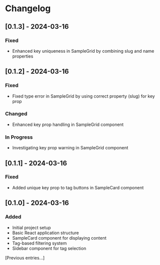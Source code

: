 # Changelog

## [0.1.3] - 2024-03-16

### Fixed

- Enhanced key uniqueness in SampleGrid by combining slug and name properties

## [0.1.2] - 2024-03-16

### Fixed

- Fixed type error in SampleGrid by using correct property (slug) for key prop

### Changed

- Enhanced key prop handling in SampleGrid component

### In Progress

- Investigating key prop warning in SampleGrid component

## [0.1.1] - 2024-03-16

### Fixed

- Added unique key prop to tag buttons in SampleCard component

## [0.1.0] - 2024-03-16

### Added

- Initial project setup
- Basic React application structure
- SampleCard component for displaying content
- Tag-based filtering system
- Sidebar component for tag selection

[Previous entries...]

